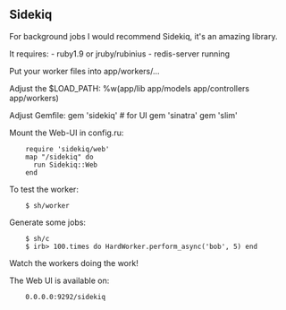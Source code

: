 ##  Sidekiq

For background jobs I would recommend Sidekiq, it's an amazing library.

It requires:
        - ruby1.9 or jruby/rubinius
        - redis-server running

Put your worker files into
        app/workers/...

Adjust the $LOAD_PATH:
    %w(app/lib app/models app/controllers app/workers)

Adjust Gemfile:
        gem 'sidekiq'
        # for UI
        gem 'sinatra'
        gem 'slim'

Mount the Web-UI in config.ru:

        require 'sidekiq/web'
        map "/sidekiq" do
          run Sidekiq::Web
        end


To test the worker:

        $ sh/worker

Generate some jobs:

        $ sh/c
        $ irb> 100.times do HardWorker.perform_async('bob', 5) end

Watch the workers doing the work!

The Web UI is available on:

        0.0.0.0:9292/sidekiq
